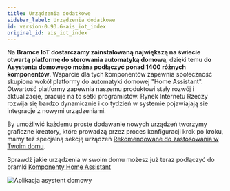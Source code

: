 ```yaml
---
title: Urządzenia dodatkowe
sidebar_label: Urządzenia dodatkowe
id: version-0.93.6-ais_iot_index
original_id: ais_iot_index
---
```


Na **Bramce IoT dostarczamy zainstalowaną największą na świecie otwartą platformę do sterowania automatyką domową**, dzięki temu **do Asystenta domowego można podłączyć ponad 1400 różnych komponentów**. Wsparcie dla tych komponentów zapewnia społeczność skupiona wokół platformy do automatyki domowej "Home Assistant". Otwartość platformy zapewnia naszemu produktowi stały rozwój i aktualizacje, pracuje na to setki programistów. Rynek Internetu Rzeczy rozwija się bardzo dynamicznie i co tydzień w systemie pojawiajają sie integracje z nowymi urządzeniami.

By umożliwić każdemu proste dodawanie nowych urządzeń tworzymy graficzne kreatory, które prowadzą przez proces konfiguracji krok po kroku, mamy też specjalną sekcję urządzeń [Rekomendowane do zastosowania w Twoim domu](/AIS-docs/docs/en/ais_iot_works_with.html).


Sprawdź jakie urządzenia w swoim domu możesz już teraz podłączyć do bramki <a href="https://www.home-assistant.io/components/" target="_blank">Komponenty Home Assistant</a>


![Aplikacja asystent domowy](/AIS-docs/img/en/iot/iot_hass.png)
